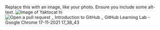 Replace this with an image, like your photo. Ensure you include some alt-text.
![Image of Yaktocat](https://octodex.github.com/images/yaktocat.png)
hi![Open a pull request _ Introduction to GitHub _ GitHub Learning Lab - Google Chrome 17-11-2021 17_38_43](https://user-images.githubusercontent.com/94300992/142232269-5a47a129-eda3-4f6b-b61c-7a55cbdcf823.png)


